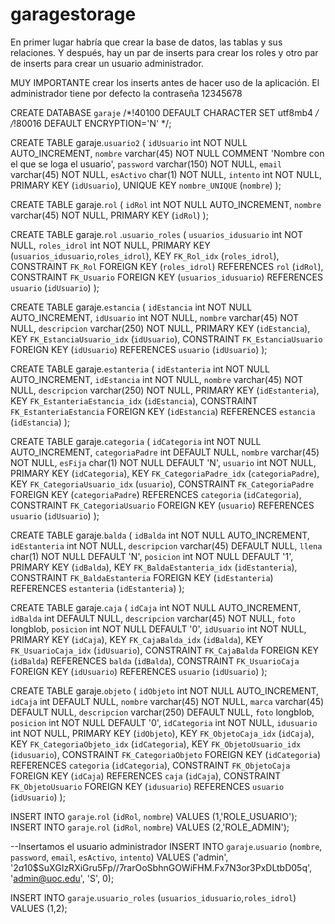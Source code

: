 # garagestorage

En primer lugar habría que crear la base de datos, las tablas y sus relaciones. Y después, hay un par de inserts para crear los roles y 
otro par de inserts para crear un usuario administrador.

MUY IMPORTANTE crear los inserts antes de hacer uso de la aplicación.
El administrador tiene por defecto la contraseña 12345678


CREATE DATABASE `garaje` /*!40100 DEFAULT CHARACTER SET utf8mb4 */ /*!80016 DEFAULT ENCRYPTION='N' */;

CREATE TABLE garaje.`usuario2` (
  `idUsuario` int NOT NULL AUTO_INCREMENT,
  `nombre` varchar(45) NOT NULL COMMENT 'Nombre con el que se loga el usuario',
  `password` varchar(150) NOT NULL,
  `email` varchar(45) NOT NULL,
  `esActivo` char(1) NOT NULL,
  `intento` int NOT NULL,
  PRIMARY KEY (`idUsuario`),
  UNIQUE KEY `nombre_UNIQUE` (`nombre`)
);

CREATE TABLE garaje.`rol` (
  `idRol` int NOT NULL AUTO_INCREMENT,
  `nombre` varchar(45) NOT NULL,
  PRIMARY KEY (`idRol`)
);

CREATE TABLE garaje.`rol` .`usuario_roles` (
  `usuarios_idusuario` int NOT NULL,
  `roles_idrol` int NOT NULL,
  PRIMARY KEY (`usuarios_idusuario`,`roles_idrol`),
  KEY `FK_Rol_idx` (`roles_idrol`),
  CONSTRAINT `FK_Rol` FOREIGN KEY (`roles_idrol`) REFERENCES `rol` (`idRol`),
  CONSTRAINT `FK_Usuario` FOREIGN KEY (`usuarios_idusuario`) REFERENCES `usuario` (`idUsuario`)
);

CREATE TABLE garaje.`estancia` (
  `idEstancia` int NOT NULL AUTO_INCREMENT,
  `idUsuario` int NOT NULL,
  `nombre` varchar(45) NOT NULL,
  `descripcion` varchar(250) NOT NULL,
  PRIMARY KEY (`idEstancia`),
  KEY `FK_EstanciaUsuario_idx` (`idUsuario`),
  CONSTRAINT `FK_EstanciaUsuario` FOREIGN KEY (`idUsuario`) REFERENCES `usuario` (`idUsuario`)
);

CREATE TABLE garaje.`estanteria` (
  `idEstanteria` int NOT NULL AUTO_INCREMENT,
  `idEstancia` int NOT NULL,
  `nombre` varchar(45) NOT NULL,
  `descripcion` varchar(250) NOT NULL,
  PRIMARY KEY (`idEstanteria`),
  KEY `FK_EstanteriaEstancia_idx` (`idEstancia`),
  CONSTRAINT `FK_EstanteriaEstancia` FOREIGN KEY (`idEstancia`) REFERENCES `estancia` (`idEstancia`)
); 

CREATE TABLE garaje.`categoria` (
  `idCategoria` int NOT NULL AUTO_INCREMENT,
  `categoriaPadre` int DEFAULT NULL,
  `nombre` varchar(45) NOT NULL,
  `esFija` char(1) NOT NULL DEFAULT 'N',
  `usuario` int NOT NULL,
  PRIMARY KEY (`idCategoria`),
  KEY `FK_CategoriaPadre_idx` (`categoriaPadre`),
  KEY `FK_CategoriaUsuario_idx` (`usuario`),
  CONSTRAINT `FK_CategoriaPadre` FOREIGN KEY (`categoriaPadre`) REFERENCES `categoria` (`idCategoria`),
  CONSTRAINT `FK_CategoriaUsuario` FOREIGN KEY (`usuario`) REFERENCES `usuario` (`idUsuario`)
);

CREATE TABLE garaje.`balda` (
  `idBalda` int NOT NULL AUTO_INCREMENT,
  `idEstanteria` int NOT NULL,
  `descripcion` varchar(45) DEFAULT NULL,
  `llena` char(1) NOT NULL DEFAULT 'N',
  `posicion` int NOT NULL DEFAULT '1',
  PRIMARY KEY (`idBalda`),
  KEY `FK_BaldaEstanteria_idx` (`idEstanteria`),
  CONSTRAINT `FK_BaldaEstanteria` FOREIGN KEY (`idEstanteria`) REFERENCES `estanteria` (`idEstanteria`)
);

CREATE TABLE garaje.`caja` (
  `idCaja` int NOT NULL AUTO_INCREMENT,
  `idBalda` int DEFAULT NULL,
  `descripcion` varchar(45) NOT NULL,
  `foto` longblob,
  `posicion` int NOT NULL DEFAULT '0',
  `idUsuario` int NOT NULL,
  PRIMARY KEY (`idCaja`),
  KEY `FK_CajaBalda_idx` (`idBalda`),
  KEY `FK_UsuarioCaja_idx` (`idUsuario`),
  CONSTRAINT `FK_CajaBalda` FOREIGN KEY (`idBalda`) REFERENCES `balda` (`idBalda`),
  CONSTRAINT `FK_UsuarioCaja` FOREIGN KEY (`idUsuario`) REFERENCES `usuario` (`idUsuario`)
);

CREATE TABLE garaje.`objeto` (
  `idObjeto` int NOT NULL AUTO_INCREMENT,
  `idCaja` int DEFAULT NULL,
  `nombre` varchar(45) NOT NULL,
  `marca` varchar(45) DEFAULT NULL,
  `descripcion` varchar(250) DEFAULT NULL,
  `foto` longblob,
  `posicion` int NOT NULL DEFAULT '0',
  `idCategoria` int NOT NULL,
  `idusuario` int NOT NULL,
  PRIMARY KEY (`idObjeto`),
  KEY `FK_ObjetoCaja_idx` (`idCaja`),
  KEY `FK_CategoriaObjeto_idx` (`idCategoria`),
  KEY `FK_ObjetoUsuario_idx` (`idusuario`),
  CONSTRAINT `FK_CategoriaObjeto` FOREIGN KEY (`idCategoria`) REFERENCES `categoria` (`idCategoria`),
  CONSTRAINT `FK_ObjetoCaja` FOREIGN KEY (`idCaja`) REFERENCES `caja` (`idCaja`),
  CONSTRAINT `FK_ObjetoUsuario` FOREIGN KEY (`idusuario`) REFERENCES `usuario` (`idUsuario`)
);

INSERT INTO `garaje`.`rol` (`idRol`, `nombre`) VALUES (1,'ROLE_USUARIO');
INSERT INTO `garaje`.`rol` (`idRol`, `nombre`) VALUES (2,'ROLE_ADMIN');

--Insertamos el usuario administrador
INSERT INTO `garaje`.`usuario` (`nombre`, `password`, `email`, `esActivo`, `intento`)
VALUES ('admin', '$2a$10$SuXGIzRXiGru5Fp//7rarOoSbhnGOWiFHM.Fx7N3or3PxDLtbD05q',
		'admin@uoc.edu', 'S', 0);

INSERT INTO `garaje`.`usuario_roles` (`usuarios_idusuario`,`roles_idrol`)
VALUES (1,2);
